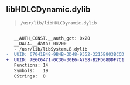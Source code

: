 ## libHDLCDynamic.dylib

> `/usr/lib/libHDLCDynamic.dylib`

```diff

   __AUTH_CONST.__auth_got: 0x20
   __DATA.__data: 0x200
   - /usr/lib/libSystem.B.dylib
-  UUID: 67041B48-9B4B-3D48-9352-3215B803BCCD
+  UUID: 7E6C6471-0C30-30E6-A768-B2FD68DDF7C1
   Functions: 14
   Symbols:   19
   CStrings:  0

```
